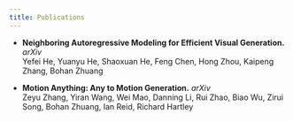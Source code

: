 ```yaml
---
title: Publications
---
```

- **Neighboring Autoregressive Modeling for Efficient Visual Generation.** *arXiv*  
Yefei He, Yuanyu He, Shaoxuan He, Feng Chen, Hong Zhou, Kaipeng Zhang, Bohan Zhuang

- **Motion Anything: Any to Motion Generation.** *arXiv*  
Zeyu Zhang, Yiran Wang, Wei Mao, Danning Li, Rui Zhao, Biao Wu, Zirui Song, Bohan Zhuang, Ian Reid, Richard Hartley